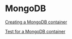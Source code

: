 # MongoDB

<!--codeinclude-->
[Creating a MongoDB container](../../examples/mongodb/mongodb.go)
<!--/codeinclude-->

<!--codeinclude-->
[Test for a MongoDB container](../../examples/mongodb/mongodb_test.go)
<!--/codeinclude-->
